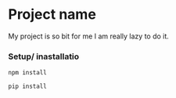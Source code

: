 # Project name
My project is so bit for me I am really lazy to do it.
### Setup/ inastallatio
`npm install`

`pip install`
